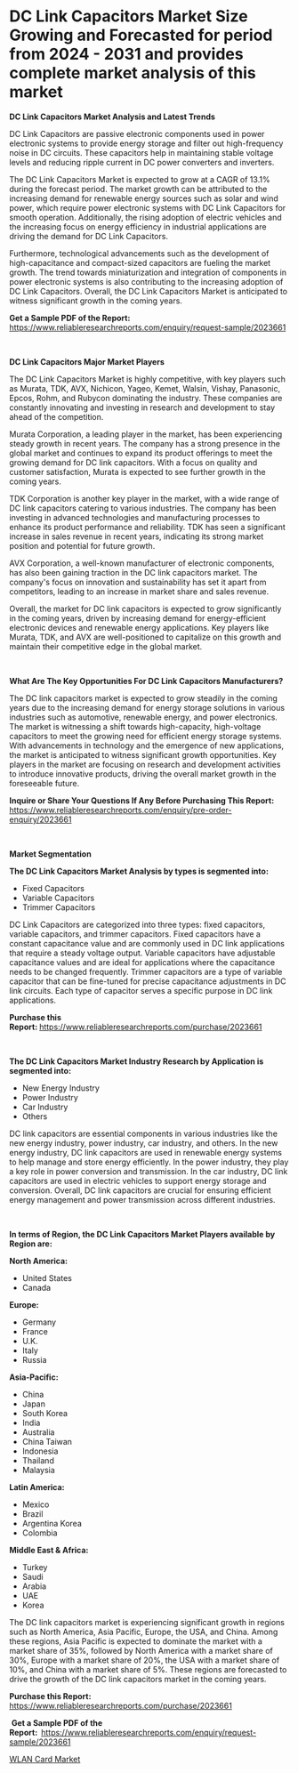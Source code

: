 <p><h1>DC Link Capacitors Market Size Growing and Forecasted for period from 2024 - 2031 and provides complete market analysis of this market</h1></p><p><strong>DC Link Capacitors Market Analysis and Latest Trends</strong></p>
<p><p>DC Link Capacitors are passive electronic components used in power electronic systems to provide energy storage and filter out high-frequency noise in DC circuits. These capacitors help in maintaining stable voltage levels and reducing ripple current in DC power converters and inverters.</p><p>The DC Link Capacitors Market is expected to grow at a CAGR of 13.1% during the forecast period. The market growth can be attributed to the increasing demand for renewable energy sources such as solar and wind power, which require power electronic systems with DC Link Capacitors for smooth operation. Additionally, the rising adoption of electric vehicles and the increasing focus on energy efficiency in industrial applications are driving the demand for DC Link Capacitors.</p><p>Furthermore, technological advancements such as the development of high-capacitance and compact-sized capacitors are fueling the market growth. The trend towards miniaturization and integration of components in power electronic systems is also contributing to the increasing adoption of DC Link Capacitors. Overall, the DC Link Capacitors Market is anticipated to witness significant growth in the coming years.</p></p>
<p><strong>Get a Sample PDF of the Report:&nbsp;</strong> <a href="https://www.reliableresearchreports.com/enquiry/request-sample/2023661">https://www.reliableresearchreports.com/enquiry/request-sample/2023661</a></p>
<p>&nbsp;</p>
<p><strong>DC Link Capacitors Major Market Players</strong></p>
<p><p>The DC Link Capacitors Market is highly competitive, with key players such as Murata, TDK, AVX, Nichicon, Yageo, Kemet, Walsin, Vishay, Panasonic, Epcos, Rohm, and Rubycon dominating the industry. These companies are constantly innovating and investing in research and development to stay ahead of the competition.</p><p>Murata Corporation, a leading player in the market, has been experiencing steady growth in recent years. The company has a strong presence in the global market and continues to expand its product offerings to meet the growing demand for DC link capacitors. With a focus on quality and customer satisfaction, Murata is expected to see further growth in the coming years.</p><p>TDK Corporation is another key player in the market, with a wide range of DC link capacitors catering to various industries. The company has been investing in advanced technologies and manufacturing processes to enhance its product performance and reliability. TDK has seen a significant increase in sales revenue in recent years, indicating its strong market position and potential for future growth.</p><p>AVX Corporation, a well-known manufacturer of electronic components, has also been gaining traction in the DC link capacitors market. The company's focus on innovation and sustainability has set it apart from competitors, leading to an increase in market share and sales revenue.</p><p>Overall, the market for DC link capacitors is expected to grow significantly in the coming years, driven by increasing demand for energy-efficient electronic devices and renewable energy applications. Key players like Murata, TDK, and AVX are well-positioned to capitalize on this growth and maintain their competitive edge in the global market.</p></p>
<p>&nbsp;</p>
<p><strong>What Are The Key Opportunities For DC Link Capacitors Manufacturers?</strong></p>
<p><p>The DC link capacitors market is expected to grow steadily in the coming years due to the increasing demand for energy storage solutions in various industries such as automotive, renewable energy, and power electronics. The market is witnessing a shift towards high-capacity, high-voltage capacitors to meet the growing need for efficient energy storage systems. With advancements in technology and the emergence of new applications, the market is anticipated to witness significant growth opportunities. Key players in the market are focusing on research and development activities to introduce innovative products, driving the overall market growth in the foreseeable future.</p></p>
<p><strong>Inquire or Share Your Questions If Any Before Purchasing This Report:</strong> <a href="https://www.reliableresearchreports.com/enquiry/pre-order-enquiry/2023661">https://www.reliableresearchreports.com/enquiry/pre-order-enquiry/2023661</a></p>
<p>&nbsp;</p>
<p><strong>Market Segmentation</strong></p>
<p><strong>The DC Link Capacitors Market Analysis by types is segmented into:</strong></p>
<p><ul><li>Fixed Capacitors</li><li>Variable Capacitors</li><li>Trimmer Capacitors</li></ul></p>
<p><p>DC Link Capacitors are categorized into three types: fixed capacitors, variable capacitors, and trimmer capacitors. Fixed capacitors have a constant capacitance value and are commonly used in DC link applications that require a steady voltage output. Variable capacitors have adjustable capacitance values and are ideal for applications where the capacitance needs to be changed frequently. Trimmer capacitors are a type of variable capacitor that can be fine-tuned for precise capacitance adjustments in DC link circuits. Each type of capacitor serves a specific purpose in DC link applications.</p></p>
<p><strong>Purchase this Report:&nbsp;</strong><a href="https://www.reliableresearchreports.com/purchase/2023661">https://www.reliableresearchreports.com/purchase/2023661</a></p>
<p>&nbsp;</p>
<p><strong>The DC Link Capacitors Market Industry Research by Application is segmented into:</strong></p>
<p><ul><li>New Energy Industry</li><li>Power Industry</li><li>Car Industry</li><li>Others</li></ul></p>
<p><p>DC link capacitors are essential components in various industries like the new energy industry, power industry, car industry, and others. In the new energy industry, DC link capacitors are used in renewable energy systems to help manage and store energy efficiently. In the power industry, they play a key role in power conversion and transmission. In the car industry, DC link capacitors are used in electric vehicles to support energy storage and conversion. Overall, DC link capacitors are crucial for ensuring efficient energy management and power transmission across different industries.</p></p>
<p>&nbsp;</p>
<p><strong>In terms of Region, the DC Link Capacitors Market Players available by Region are:</strong></p>
<p>
    <p> <strong> North America: </strong>
        <ul>
            <li>United States</li>
            <li>Canada</li>
        </ul>
        </p> 
    <p> <strong> Europe: </strong>
        <ul>
            <li>Germany</li>
            <li>France</li>
            <li>U.K.</li>
            <li>Italy</li>
            <li>Russia</li>
        </ul>
        </p> 
    <p> <strong> Asia-Pacific: </strong>
        <ul>
            <li>China</li>
            <li>Japan</li>
            <li>South Korea</li>
            <li>India</li>
            <li>Australia</li>
            <li>China Taiwan</li>
            <li>Indonesia</li>
            <li>Thailand</li>
            <li>Malaysia</li>
        </ul>
        </p> 
    <p> <strong> Latin America: </strong>
        <ul>
            <li>Mexico</li>
            <li>Brazil</li>
            <li>Argentina Korea</li>
            <li>Colombia</li>
        </ul>
        </p> 
    <p> <strong> Middle East & Africa: </strong>
        <ul>
            <li>Turkey</li>
            <li>Saudi</li>
            <li>Arabia</li>
            <li>UAE</li>
            <li>Korea</li>
        </ul>
    </p>
    </p>
<p><p>The DC link capacitors market is experiencing significant growth in regions such as North America, Asia Pacific, Europe, the USA, and China. Among these regions, Asia Pacific is expected to dominate the market with a market share of 35%, followed by North America with a market share of 30%, Europe with a market share of 20%, the USA with a market share of 10%, and China with a market share of 5%. These regions are forecasted to drive the growth of the DC link capacitors market in the coming years.</p></p>
<p><strong>Purchase this Report: </strong><a href="https://www.reliableresearchreports.com/purchase/2023661">https://www.reliableresearchreports.com/purchase/2023661</a></p>
<p>&nbsp;<strong>Get a Sample PDF of the Report:&nbsp;&nbsp;</strong><a href="https://www.reliableresearchreports.com/enquiry/request-sample/2023661">https://www.reliableresearchreports.com/enquiry/request-sample/2023661</a></p>
<p><strong></strong></p>
<p><p><a href="https://github.com/YashRP12/Market-Research-Report-List-3/blob/main/wlan-card-market.md">WLAN Card Market</a></p></p>